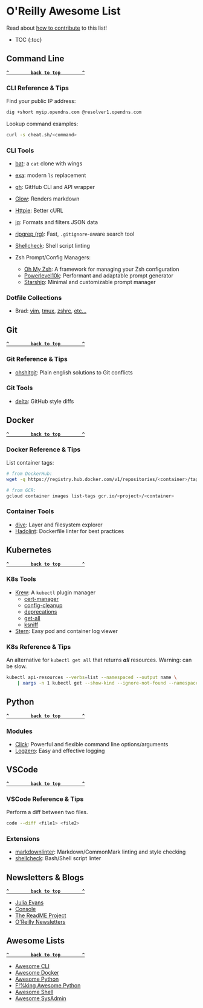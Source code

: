 <!-- markdownlint-configure-file
{
  "no-empty-links": false,
  "line-length": false
}
-->

# O'Reilly Awesome List

Read about [how to contribute](CONTRIBUTING.md) to this list!

- TOC
{:toc}

## Command Line

**[`^        back to top        ^`](#)**

### CLI Reference & Tips

Find your public IP address:

```sh
dig +short myip.opendns.com @resolver1.opendns.com
```

Lookup command examples:

```sh
curl -s cheat.sh/<command>
```

### CLI Tools

- [bat](https://github.com/sharkdp/bat): a `cat` clone with wings
- [exa](https://the.exa.website): modern `ls` replacement
- [gh](https://cli.github.com): GitHub CLI and API wrapper
- [Glow](https://github.com/charmbracelet/glow): Renders markdown
- [Httpie](https://httpie.io/): Better cURL
- [jq](https://stedolan.github.io/jq/): Formats and filters JSON data
- [ripgrep (rg)](https://github.com/BurntSushi/ripgrep): Fast, `.gitignore`-aware search tool
- [Shellcheck](https://www.shellcheck.net/): Shell script linting

- Zsh Prompt/Config Managers:
  - [Oh My Zsh](https://ohmyz.sh): A framework for managing your Zsh configuration
  - [Powerlevel10k](https://github.com/romkatv/powerlevel10k): Performant and adaptable prompt generator
  - [Starship](https://starship.rs): Minimal and customizable prompt manager

### Dotfile Collections

- Brad: [vim](https://gist.github.com/bradleyfrank/2daa8dc057e58812643c9ec2f8d83156), [tmux](https://gist.github.com/bradleyfrank/575239da734aa7c8d9382a6afa576e4f), [zshrc](https://gist.github.com/bradleyfrank/8c2fc19c4d8b7a179c132ac937cc6728), [etc...](https://github.com/bradleyfrank/ansible)

## Git

**[`^        back to top        ^`](#)**

### Git Reference & Tips

- [ohshitgit](https://ohshitgit.com/): Plain english solutions to Git conflicts

### Git Tools

- [delta](https://github.com/dandavison/delta): GitHub style diffs

## Docker

**[`^        back to top        ^`](#)**

### Docker Reference & Tips

List container tags:

```sh
# from DockerHub:
wget -q https://registry.hub.docker.com/v1/repositories/<container>/tags -O - | jq -r '.[].name'

# from GCR:
gcloud container images list-tags gcr.io/<project>/<container>
```

### Container Tools

- [dive](https://github.com/wagoodman/dive): Layer and filesystem explorer
- [Hadolint](https://github.com/hadolint/hadolint): Dockerfile linter for best practices

## Kubernetes

**[`^        back to top        ^`](#)**

### K8s Tools

- [Krew](https://krew.sigs.k8s.io): A `kubectl` plugin manager
  - [cert-manager](https://cert-manager.io/docs/usage/kubectl-plugin/)
  - [config-cleanup](https://github.com/B23admin/kubectl-config-cleanup)
  - [deprecations](https://github.com/rikatz/kubepug)
  - [get-all](https://github.com/corneliusweig/ketall)
  - [ksniff](https://github.com/eldadru/ksniff)
- [Stern](https://github.com/wercker/stern): Easy pod and container log viewer

### K8s Reference & Tips

An alternative for `kubectl get all` that returns ***all*** resources. Warning: can be slow.

```sh
kubectl api-resources --verbs=list --namespaced --output name \
    | xargs -n 1 kubectl get --show-kind --ignore-not-found --namespace <namespace> --selector <label>
```

## Python

**[`^        back to top        ^`](#)**

### Modules

- [Click](https://pypi.org/project/click/): Powerful and flexible command line options/arguments
- [Logzero](https://pypi.org/project/logzero/): Easy and effective logging

## VSCode

**[`^        back to top        ^`](#)**

### VSCode Reference & Tips

Perform a diff between two files.

```sh
code --diff <file1> <file2>
```

### Extensions

- [markdownlinter](https://marketplace.visualstudio.com/items?itemName=DavidAnson.vscode-markdownlint): Markdown/CommonMark linting and style checking
- [shellcheck](https://marketplace.visualstudio.com/items?itemName=timonwong.shellcheck): Bash/Shell script linter

## Newsletters & Blogs

**[`^        back to top        ^`](#)**

- [Julia Evans](https://jvns.ca/)
- [Console](https://console.substack.com/)
- [The ReadME Project](https://github.com/readme)
- [O'Reilly Newsletters](https://www.oreilly.com/emails/newsletters/)

## Awesome Lists

**[`^        back to top        ^`](#)**

- [Awesome CLI](https://github.com/agarrharr/awesome-cli-apps)
- [Awesome Docker](https://github.com/veggiemonk/awesome-docker)
- [Awesome Python](https://github.com/vinta/awesome-python)
- [F!%king Awesome Python](https://github.com/trananhkma/fucking-awesome-python)
- [Awesome Shell](https://github.com/alebcay/awesome-shell)
- [Awesome SysAdmin](https://github.com/kahun/awesome-sysadmin)
